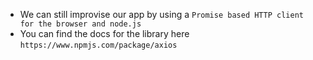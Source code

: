 - We can still improvise our app by using a `Promise based HTTP client for the browser and node.js`
- You can find the docs for the library here `https://www.npmjs.com/package/axios`